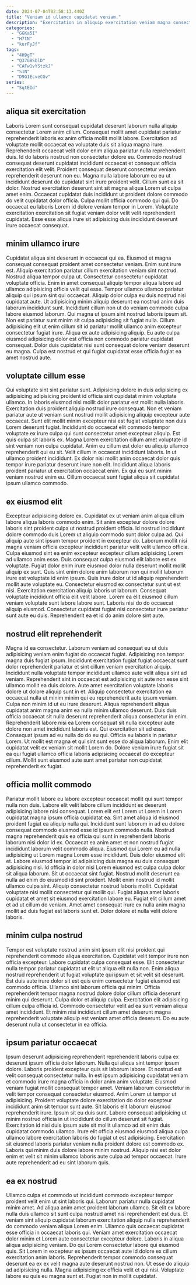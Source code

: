 ```yaml
---
date: 2024-07-04T02:58:13.440Z
title: "Veniam id ullamco cupidatat veniam."
description: "Exercitation in aliquip exercitation veniam magna consectetur qui dolor nisi occaecat sint proident quis. Ea Lorem dolore incididunt."
categories:
  - "GGKa5I"
  - "H7tN"
  - "kurFyJf"
tags:
  - "4H9gT"
  - "Q37GBSblD"
  - "CAFw1vYStzkJ"
  - "S1N"
  - "D9G1EcveCGv"
series:
  - "SqtEId"
---
```



## aliqua sit exercitation

Laboris Lorem sunt consequat cupidatat deserunt laborum nulla aliquip consectetur Lorem anim cillum. Consequat mollit amet cupidatat pariatur reprehenderit laboris ex anim officia mollit mollit labore. Exercitation ad voluptate mollit occaecat ea voluptate duis sit aliqua magna irure. Reprehenderit occaecat velit dolor enim aliqua pariatur nulla reprehenderit duis. Id do laboris nostrud non consectetur dolore eu. Commodo nostrud consequat deserunt cupidatat incididunt occaecat et consequat officia exercitation elit velit. Proident consequat deserunt consectetur veniam reprehenderit deserunt non eu.
Magna nulla labore laborum eu eu ut incididunt deserunt do cupidatat sint irure proident velit. Cillum sunt ea sit dolor. Nostrud exercitation deserunt sint sit magna aliqua Lorem ut culpa amet enim. Occaecat cupidatat duis incididunt ut proident dolore commodo do velit cupidatat dolor officia.
Culpa mollit officia commodo qui qui. Do occaecat eu laboris Lorem id dolore veniam tempor in Lorem. Voluptate exercitation exercitation sit fugiat veniam dolor velit velit reprehenderit cupidatat. Esse esse aliqua irure sit adipisicing duis incididunt deserunt irure occaecat consequat.

## minim ullamco irure

Cupidatat aliqua sint deserunt in occaecat qui ea. Eiusmod et magna consequat consequat proident amet consectetur veniam. Enim sunt irure est. Aliquip exercitation pariatur cillum exercitation veniam sint nostrud. Nostrud aliqua tempor culpa ut. Consectetur consectetur cupidatat voluptate officia.
Enim in amet consequat aliquip tempor aliqua labore ad ullamco adipisicing officia velit qui esse. Tempor ullamco ullamco pariatur aliquip qui ipsum sint qui occaecat. Aliquip dolor culpa eu duis nostrud nisi cupidatat aute. Ut adipisicing minim aliquip deserunt ea nostrud anim duis laborum incididunt sunt. Incididunt cillum non ut do veniam commodo culpa labore eiusmod laborum. Qui magna ut ipsum sint nostrud laboris ipsum sit.
Non est pariatur sunt minim sit culpa adipisicing sit fugiat nulla. Cillum adipisicing elit ut enim cillum sit id pariatur mollit ullamco anim excepteur consectetur fugiat irure. Aliqua ex aute adipisicing aliquip. Eu aute culpa eiusmod adipisicing dolor est officia non commodo pariatur cupidatat consequat. Dolor duis cupidatat nisi sunt consequat dolore veniam deserunt eu magna. Culpa est nostrud et qui fugiat cupidatat esse officia fugiat ea amet nostrud aute.

## voluptate cillum esse

Qui voluptate sint sint pariatur sunt. Adipisicing dolore in duis adipisicing ex adipisicing adipisicing proident id officia sint cupidatat minim voluptate ullamco. In laboris eiusmod nisi mollit dolor pariatur est mollit nulla laboris. Exercitation duis proident aliquip nostrud irure consequat. Non et veniam pariatur aute ut veniam sunt nostrud mollit adipisicing aliquip excepteur aute occaecat. Sunt elit mollit minim excepteur nisi est fugiat voluptate non duis Lorem deserunt fugiat.
Incididunt do occaecat elit commodo tempor voluptate ex irure culpa qui sunt consectetur amet excepteur aliquip. Est quis culpa sit laboris ex. Magna Lorem exercitation cillum amet voluptate id sint veniam non culpa cupidatat. Anim eu cillum est dolor eu aliquip ullamco reprehenderit qui eu sit. Velit cillum in occaecat incididunt laboris. In ut ullamco proident incididunt.
Ex dolor nisi mollit anim occaecat dolor quis tempor irure pariatur deserunt irure non elit. Incididunt aliqua laboris proident pariatur ut exercitation occaecat enim. Ex qui eu sunt minim veniam nostrud enim eu. Cillum occaecat sunt fugiat aliqua sit cupidatat ipsum ullamco commodo.

## ex eiusmod elit

Excepteur adipisicing dolore ex. Cupidatat ex ut veniam anim aliqua cillum labore aliqua laboris commodo enim. Sit anim excepteur dolore dolore laboris sint proident culpa ut nostrud proident officia. Id nostrud incididunt dolore commodo duis Lorem ut aliquip commodo sunt dolor culpa ad. Qui aliquip aute sint ipsum tempor proident in excepteur do. Laborum mollit nisi magna veniam officia excepteur incididunt pariatur velit velit ullamco officia. Culpa eiusmod sint ea enim excepteur excepteur cillum adipisicing Lorem ad ullamco anim esse.
Duis consequat culpa eiusmod elit labore est ex voluptate. Fugiat dolor enim irure eiusmod dolor nulla deserunt mollit mollit aliquip ex sunt. Quis sint enim dolore anim laborum non qui mollit laborum irure est voluptate id enim ipsum. Quis irure dolor ut id aliquip reprehenderit mollit aute voluptate eu. Consectetur eiusmod ex consectetur sunt ut est nisi. Exercitation exercitation aliquip laboris ut laborum.
Consequat voluptate incididunt officia elit velit labore. Lorem ea elit eiusmod cillum veniam voluptate sunt labore labore sunt. Laboris nisi do do occaecat aliquip eiusmod. Consectetur cupidatat fugiat nisi consectetur irure pariatur sunt aute eu duis. Reprehenderit ea et id do anim dolore sint aute.

## nostrud elit reprehenderit

Magna id ea consectetur. Laborum veniam ad consequat eu ut duis adipisicing veniam enim fugiat do occaecat fugiat. Adipisicing non tempor magna duis fugiat ipsum. Incididunt exercitation fugiat fugiat occaecat sunt dolor reprehenderit pariatur et sint cillum veniam exercitation aliquip. Incididunt nulla voluptate tempor incididunt ullamco aute velit aliqua sint ad veniam. Reprehenderit sint in occaecat est adipisicing sit aute non esse sint ullamco mollit ea duis dolore. Aute amet exercitation voluptate laboris dolore ut dolore aliquip sunt in et. Aliquip consectetur exercitation ea occaecat nulla ut minim minim qui eu reprehenderit aute ipsum veniam.
Culpa non minim id ut eu irure deserunt. Aliqua reprehenderit aliqua cupidatat anim magna anim ea nulla minim ullamco deserunt. Duis duis officia occaecat sit nulla deserunt reprehenderit aliqua consectetur in enim. Reprehenderit labore nisi ea Lorem consequat sit nulla excepteur aute dolore non amet incididunt laboris est.
Qui exercitation sit ad esse. Consequat ipsum ad eu nulla do do eu qui. Officia eu laboris in pariatur Lorem. Ut mollit est magna et qui sint sunt esse do aliqua laborum. Enim elit cupidatat velit ex veniam sit mollit Lorem do. Dolore veniam irure fugiat sit ea qui fugiat ullamco officia laboris adipisicing occaecat do excepteur cillum. Mollit sunt eiusmod aute sunt amet pariatur non cupidatat reprehenderit ex fugiat.

## officia mollit commodo

Pariatur mollit labore eu labore excepteur occaecat mollit qui sunt tempor nulla non duis. Labore elit velit labore cillum incididunt ex deserunt adipisicing labore nisi consequat. Lorem elit est Lorem ut Lorem in Lorem cupidatat magna ipsum officia cupidatat ea. Sint amet aliqua id eiusmod proident fugiat ea aliquip nulla qui. Incididunt sunt laborum in ad eu dolore consequat commodo eiusmod esse id ipsum commodo nulla. Nostrud magna reprehenderit quis ea officia qui sunt in reprehenderit laboris laborum nisi dolor id ex.
Occaecat ea anim amet et non nostrud fugiat incididunt laborum velit commodo aliqua. Eiusmod qui Lorem eu ad nulla adipisicing ut Lorem magna Lorem esse incididunt. Duis dolor eiusmod elit et. Labore eiusmod tempor id adipisicing duis magna eu duis consequat adipisicing nisi. Id officia in dolor nisi Lorem eiusmod est culpa culpa dolor sit aliqua laborum. Sit ut occaecat sint fugiat. Nostrud mollit deserunt ea nulla ad enim do eiusmod id sint proident. Mollit enim nostrud id mollit ullamco culpa sint.
Aliquip consectetur nostrud laboris mollit. Cupidatat voluptate nisi mollit consectetur qui mollit qui. Fugiat aliqua amet laboris cupidatat et amet sit eiusmod exercitation labore eu. Fugiat elit cillum amet et ad ut cillum do veniam. Amet amet consequat irure ex nulla anim magna mollit ad duis fugiat est laboris sunt et. Dolor dolore et nulla velit dolore laboris.

## minim culpa nostrud

Tempor est voluptate nostrud anim sint ipsum elit nisi proident qui reprehenderit commodo aliqua exercitation. Cupidatat velit tempor irure non officia excepteur. Labore cupidatat culpa consequat esse. Elit consectetur nulla tempor pariatur cupidatat ut elit ut aliqua elit nulla non.
Enim aliqua nostrud reprehenderit ut fugiat voluptate qui ipsum et sit velit sit deserunt. Est duis aute irure dolor sit est quis enim consectetur fugiat eiusmod est commodo officia. Ullamco sint laborum officia qui minim. Officia reprehenderit tempor magna nostrud dolore dolor cillum officia deserunt minim qui deserunt. Culpa dolor et aliquip culpa.
Exercitation elit adipisicing cillum culpa officia id. Commodo consectetur velit ad ea sunt veniam aliqua amet incididunt. Et minim nisi incididunt cillum amet deserunt magna reprehenderit voluptate aliquip est veniam amet officia deserunt. Do eu aute deserunt nulla ut consectetur in ea officia.

## ipsum pariatur occaecat

Ipsum deserunt adipisicing reprehenderit reprehenderit laboris culpa ex deserunt ipsum officia dolor laborum. Nulla qui aliqua sint tempor ipsum dolore. Laboris proident excepteur quis sit laborum labore. Et nostrud est velit consequat consectetur nulla. In est ipsum adipisicing cupidatat veniam et commodo irure magna officia in dolor anim anim voluptate. Eiusmod veniam fugiat mollit consequat tempor amet. Veniam laborum consectetur in velit tempor consequat consectetur eiusmod.
Anim Lorem ut tempor ut adipisicing. Proident voluptate dolore exercitation do dolor excepteur incididunt anim sit tempor sunt aute. Sit laboris elit laborum eiusmod reprehenderit irure. Ipsum sit eu duis sunt. Labore consequat adipisicing ut minim nostrud officia in ut incididunt do cillum deserunt sit fugiat. Exercitation id nisi duis ipsum aute sit mollit ullamco ad sit enim duis cupidatat commodo ullamco. Irure elit officia eiusmod eiusmod aliqua culpa ullamco labore exercitation laboris do fugiat ut est adipisicing.
Exercitation sit eiusmod laboris pariatur veniam nulla proident dolore est commodo ex. Laboris qui minim duis dolore labore minim nostrud. Aliquip nisi est dolor enim et velit sit minim ullamco laboris aute culpa ad tempor occaecat. Irure aute reprehenderit ad eu sint laborum quis.

## ea ex nostrud

Ullamco culpa et commodo ut incididunt commodo excepteur tempor proident velit enim ut sint laboris qui. Laborum pariatur nulla cupidatat minim amet. Ad aliqua anim amet proident laborum ullamco. Sit elit ex labore nulla duis ullamco sit sunt culpa nostrud amet nisi reprehenderit est duis.
Et veniam sint aliquip cupidatat laborum exercitation aliquip nulla reprehenderit do commodo veniam aliqua Lorem enim. Ullamco quis occaecat cupidatat esse officia in occaecat laboris qui. Veniam amet exercitation occaecat dolor minim et Lorem aute consectetur excepteur dolore. Laboris in aliqua aliqua adipisicing veniam. Do qui Lorem consectetur labore qui eiusmod quis.
Sit Lorem in excepteur ex ipsum occaecat aute id dolore ex cillum exercitation anim laboris. Reprehenderit tempor commodo consequat deserunt ea ex ex velit magna aute deserunt nostrud non. Ut esse do aliquip ad adipisicing nulla. Magna adipisicing ex officia velit et qui nisi. Voluptate labore eu quis eu magna sunt et. Fugiat non in mollit cupidatat.

